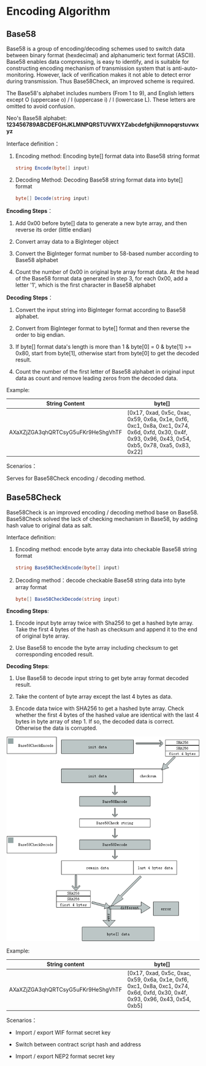 # Encoding Algorithm

##  Base58

Base58 is a group of encoding/decoding schemes used to switch data between binary format (hexdecimal) and alphanumeric text format (ASCII). Base58 enables data compressing, is easy to identify, and is suitable for constructing encoding mechanism of transmission system that is anti-auto-monitoring. However, lack of verification makes it not able to detect error during transmission. Thus Base58Check, an improved scheme is required.

The Base58's alphabet includes numbers (From 1 to 9), and English letters except O (uppercase o) / I (uppercase i) / l (lowercase L). These letters are omitted to avoid confusion.

Neo's Base58 alphabet: **123456789ABCDEFGHJKLMNPQRSTUVWXYZabcdefghijkmnopqrstuvwxyz**

Interface definition：

1. Encoding method: Encoding byte[] format data into Base58 string format

   ```c#
   string Encode(byte[] input)
   ```
   
2. Decoding Method: Decoding Base58 string format data into byte[] format

   ```c#
   byte[] Decode(string input)
   ```

**Encoding Steps**：

1.  Add 0x00 before byte[] data to generate a new byte array, and then reverse its order (little endian)

2.  Convert array data to a BigInteger object

3.  Convert the BigInteger format number to 58-based number according to Base58 alphabet

4.  Count the number of 0x00 in original byte array format data. At the head of the Base58 format data generated in step 3, for each 0x00, add a letter '1', which is the first character in Base58 alphabet

**Decoding Steps**：

1.  Convert the input string into BigInteger format according to Base58 alphabet.

2.  Convert from BigInteger format to byte[] format and then reverse the order to big endian.

3.  If byte[] format data's length is more than 1 & byte[0] = 0 & byte[1] >= 0x80, start from byte[1], otherwise start from byte[0] to get the decoded result.

4.  Count the number of the first letter of Base58 alphabet in original input data as count and remove leading zeros from the decoded data.

Example:

| String Content | byte[] |
| --- | --- |
| <nobr>AXaXZjZGA3qhQRTCsyG5uFKr9HeShgVhTF</nobr> |  [0x17, 0xad, 0x5c, 0xac, 0x59, 0x6a, 0x1e, 0xf6, 0xc1, 0x8a, 0xc1, 0x74, 0x6d, 0xfd, 0x30, 0x4f, 0x93, 0x96, 0x43, 0x54, 0xb5, 0x78, 0xa5, 0x83, 0x22] |

Scenarios：

Serves for Base58Check encoding / decoding method.

## Base58Check

Base58Check is an improved encoding / decoding method base on Base58. Base58Check solved the lack of checking mechanism in Base58, by adding hash value to original data as salt.


Interface definition:

1. Encoding method: encode byte array data into checkable Base58 string format

   ```c#
   string Base58CheckEncode(byte[] input)
   ```

2. Decoding method：decode checkable Base58 string data into byte array format

   ```c#
   byte[] Base58CheckDecode(string input)
   ```
   

**Encoding Steps**:

1.  Encode input byte array twice with Sha256 to get a hashed byte array. Take the first 4 bytes of the hash as checksum and append it to the end of original byte array.

2.  Use Base58 to encode the byte array including checksum to get corresponding encoded result.

**Decoding Steps**:

1.  Use Base58 to decode input string to get byte array format decoded result.

2.  Take the content of byte array except the last 4 bytes as data.

3.  Encode data twice with SHA256 to get a hashed byte array. Check whether the first 4 bytes of the hashed value are identical with the last 4 bytes in byte array of step 1. If so, the decoded data is correct. Otherwise the data is corrupted.

[![Base58Check Encoding & Decoding](../../images/blockchain_paradigm/Base58CheckEncodeAndDecode-en.png?imageMogr2/auto-orient/strip%7CimageView2/2/w/20)](../../images/blockchain_paradigm/Base58CheckEncodeAndDecode.png)

Example:

| String content | byte[] |
| --- | --- |
| <nobr>AXaXZjZGA3qhQRTCsyG5uFKr9HeShgVhTF</nobr>   |  [0x17, 0xad, 0x5c, 0xac, 0x59, 0x6a, 0x1e, 0xf6, 0xc1, 0x8a, 0xc1, 0x74, 0x6d, 0xfd, 0x30, 0x4f, 0x93, 0x96, 0x43, 0x54, 0xb5] |

Scenarios：

- Import / export WIF format secret key

- Switch between contract script hash and address

- Import / export NEP2 format secret key
